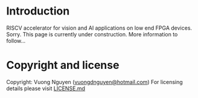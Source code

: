 # Introduction
RISCV accelerator for vision and AI applications on low end FPGA devices.
Sorry. This page is currently under construction.
More information to follow...

# Copyright and license 

Copyright: Vuong Nguyen (vuongdnguyen@hotmail.com) For licensing details please visit [LICENSE.md](https://github.com/ztachip/ztachip/blob/master/LICENSE.md)







